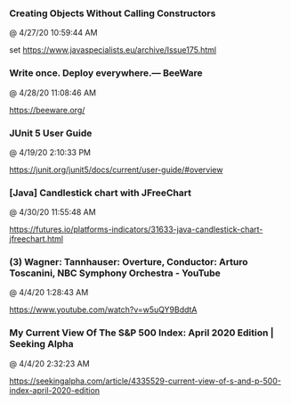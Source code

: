 ﻿

### Creating Objects Without Calling Constructors
@ 4/27/20 10:59:44 AM

set
https://www.javaspecialists.eu/archive/Issue175.html




### Write once. Deploy everywhere.— BeeWare
@ 4/28/20 11:08:46 AM

https://beeware.org/




### JUnit 5 User Guide
@ 4/19/20 2:10:33 PM

https://junit.org/junit5/docs/current/user-guide/#overview




### [Java] Candlestick chart with JFreeChart
@ 4/30/20 11:55:48 AM

https://futures.io/platforms-indicators/31633-java-candlestick-chart-jfreechart.html




### (3) Wagner: Tannhauser: Overture, Conductor: Arturo Toscanini, NBC Symphony Orchestra - YouTube
@ 4/4/20 1:28:43 AM

https://www.youtube.com/watch?v=w5uQY9BddtA



### My Current View Of The S&P 500 Index: April 2020 Edition | Seeking Alpha
@ 4/4/20 2:32:23 AM

https://seekingalpha.com/article/4335529-current-view-of-s-and-p-500-index-april-2020-edition


